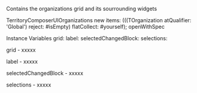 Contains the organizations grid and its sourrounding widgets 


TerritoryComposerUIOrganizations new 
	items: (((TOrganization atQualifier: 'Global') reject: #isEmpty) flatCollect: #yourself);
	openWithSpec

Instance Variables
	grid:		<Object>
	label:		<Object>
	selectedChangedBlock:		<Object>
	selections:		<Object>

grid
	- xxxxx

label
	- xxxxx

selectedChangedBlock
	- xxxxx

selections
	- xxxxx
